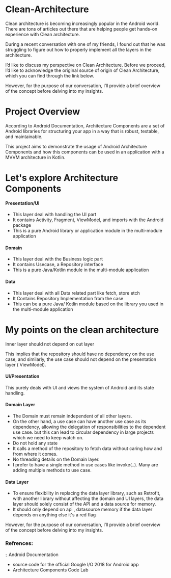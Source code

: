 # Clean-Architecture

Clean architecture is becoming increasingly popular in the Android world. There are tons of articles out there that are helping people get hands-on experience with Clean architecture.

During a recent conversation with one of my friends, I found out that he was struggling to figure out how to properly implement all the layers in the architecture.

I’d like to discuss my perspective on Clean Architecture. Before we proceed, I’d like to acknowledge the original source of origin of Clean Architecture, which you can find through the link below.

However, for the purpose of our conversation, I’ll provide a brief overview of the concept before delving into my insights.

# Project Overview

According to Android Documentation, Architecture Components are a set of Android libraries for structuring your app in a way that is robust, testable, and maintainable.

This project aims to demonstrate the usage of Android Architecture Components and how this components can be used in an application with a MVVM architecture in Kotlin.

# Let's explore Architecture Components

#### Presentation/UI

- This layer deal with handling the UI part
- It contains Activity, Fragment, ViewModel, and imports with the Android package
- This is a pure Android library or application module in the multi-module application

#### Domain

- This layer deal with the Business logic part
- It contains Usecase, a Repository interface
- This is a pure Java/Kotlin module in the multi-module application

#### Data

- This layer deal with all Data related part like fetch, store etch
- It Contains Repository Implementation from the case
- This can be a pure Java/ Kotlin module based on the library you used in the multi-module application

# My points on the clean architecture 

Inner layer should not depend on out layer

This implies that the repository should have no dependency on the use case, and similarly, the use case should not depend on the presentation layer ( ViewModel).

#### UI/Presentation

This purely deals with UI and views the system of Android and its state handling.

#### Domain Layer

- The Domain must remain independent of all other layers.
- On the other hand, a use case can have another use case as its dependency, allowing the delegation of responsibilities to the dependent use case. but this can lead to circular dependency in large projects which we need to keep watch on.
- Do not hold any state
- It calls a method of the repository to fetch data without caring how and from where it comes.
- No threading details on the Domain layer.
- I prefer to have a single method in use cases like invoke(..). Many are adding multiple methods to use case.



#### Data Layer

- To ensure flexibility in replacing the data layer library, such as Retrofit, with another library without affecting the domain and UI layers, the data layer should solely consist of the API and a data source for memory.
- It should only depend on api , datasource memory if the data layer depends on anything else it's a red flag

However, for the purpose of our conversation, I’ll provide a brief overview of the concept before delving into my insights.

### Refrences:
ِ- Android Documentation
- source code for the official Google I/O 2018 for Android app
- Architecture Components Code Lab

